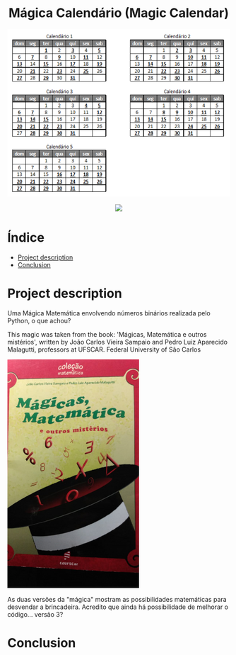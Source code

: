 <h1 align="center"> Mágica Calendário (Magic Calendar) </h1>

![CALENDÁRIO](https://github.com/ViniciusValdivia/Magica-Calendario/blob/main/M%C3%81GICA%20CALEND%C3%81RIO.png)

<p align="center">
<img src="http://img.shields.io/static/v1?label=STATUS&message=FINALIZADO%20(V1)&color=GREEN&style=for-the-badge"/>
</p>

# Índice 

* [Project description](#Project-description)
* [Conclusion](#Conclusion)


# Project description
Uma Mágica Matemática envolvendo números binários realizada pelo Python, o que achou?

This magic was taken from the book: 'Mágicas, Matemática e outros mistérios',
written by João Carlos Vieira Sampaio and Pedro Luiz Aparecido Malagutti, professors at UFSCAR.
Federal University of São Carlos

![CAPA LIVRO](https://github.com/ViniciusValdivia/Magica-Calendario/blob/main/LIVRO%20M%C3%81GICA.png)

As duas versões da "mágica" mostram as possibilidades matemáticas para desvendar a brincadeira.
Acredito que ainda há possibilidade de melhorar o código... versão 3?


# Conclusion

